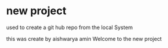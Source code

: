 # new project
used to create a git hub repo from the local System
 
 this was create by aishwarya amin
Welcome to the new project